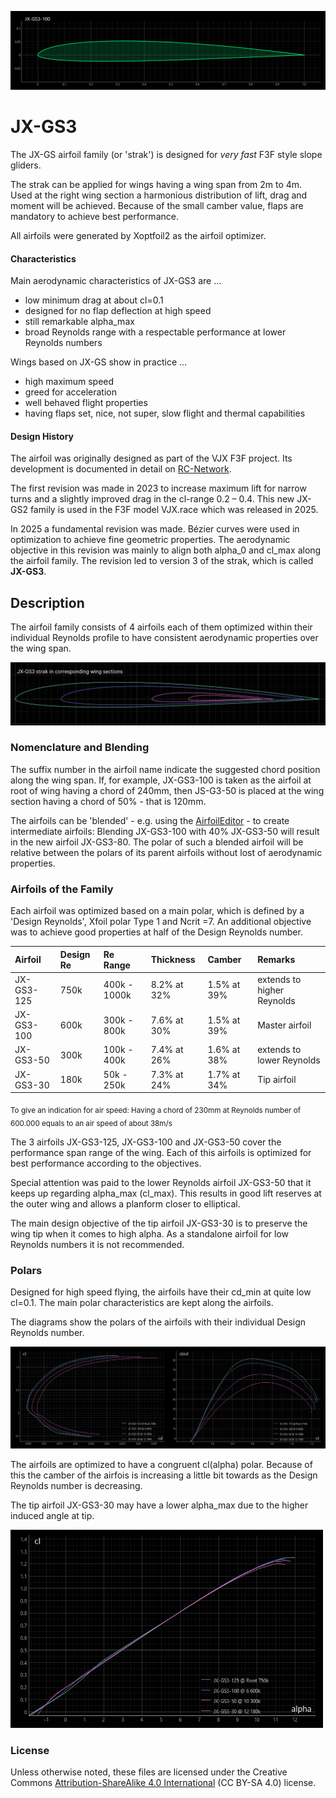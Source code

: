 
<!-- PROJECT LOGO -->
![JX-GS3-100](images/JX-GS3-100.png)

# JX-GS3

The JX-GS airfoil family (or 'strak') is designed for *very fast* F3F style slope gliders. 


The strak can be applied for wings having a wing span from 2m to 4m. Used at the right wing section
a harmonious distribution of lift, drag and moment will be achieved. 
Because of the small camber value, flaps are mandatory to achieve best performance.

All airfoils were generated by Xoptfoil2 as the airfoil optimizer. 




#### Characteristics 

Main aerodynamic characteristics of JX-GS3 are …

- low minimum drag at about cl=0.1
- designed for no flap deflection at high speed
- still remarkable alpha_max
- broad Reynolds range with a respectable performance at lower Reynolds numbers 

Wings based on JX-GS show in practice …

- high maximum speed
- greed for acceleration
- well behaved flight properties
- having flaps set, nice, not super, slow flight and thermal capabilities 

#### Design History 

The airfoil was originally designed as part of the VJX F3F project. Its development is documented in detail on [RC-Network](www.rc-network.de/threads/entwicklung-eines-f3f-profils.787618). 

The first revision was made in 2023 to increase maximum lift for narrow turns and a slightly improved drag in the cl-range 0.2 – 0.4. This new JX-GS2 family is used in the F3F model VJX.race which was released in 2025.

In 2025 a fundamental revision was made. Bézier curves were used in optimization to achieve fine geometric properties. The aerodynamic objective in this revision was mainly to align both alpha_0 and cl_max along the airfoil family. The revision led to version 3 of the strak, which is called **JX-GS3**.



## Description

The airfoil family consists of 4 airfoils each of them optimized within their individual Reynolds profile to have consistent aerodynamic properties over the wing span.

![JX-GS3-100](images/JX-GS3_wingsections.png)

### Nomenclature and Blending

The suffix number in the airfoil name indicate the suggested chord position along the wing span. 
If, for example, JX-GS3-100 is taken as the airfoil at root of wing having a chord of 240mm, then JS-G3-50 is placed at the wing section having a chord of 50% - that is 120mm.

The airfoils can be 'blended' - e.g. using the [AirfoilEditor](https://github.com/jxjo/AirfoilEditor) - to create intermediate airfoils: Blending JX-GS3-100 with 40% JX-GS3-50 will result in the new airfoil JX-GS3-80. The polar of such a blended airfoil will be relative between the polars of its parent airfoils without lost of aerodynamic properties. 

### Airfoils of the Family  

Each airfoil was optimized based on a main polar, which is defined by a 'Design Reynolds', Xfoil polar Type 1 and Ncrit =7.
An additional objective was to achieve good properties at half of the Design Reynolds number. 


| Airfoil      | Design Re | Re Range     | Thickness    | Camber      | Remarks     
| :---         |   :---    |  :---        | :---         |  :---       | :---                           |
| JX-GS3-125   | 750k      | 400k - 1000k | 8.2% at 32%  | 1.5% at 39% |  extends to higher Reynolds    |
| JX-GS3-100   | 600k      | 300k - 800k  | 7.6% at 30%  | 1.5% at 39% |  Master airfoil                |
| JX-GS3-50    | 300k      | 100k - 400k  | 7.4% at 26%  | 1.6% at 38% |  extends to lower Reynolds     |
| JX-GS3-30    | 180k      | 50k - 250k   | 7.3% at 24%  | 1.7% at 34% |  Tip airfoil                   |

<sub>To give an indication for air speed: Having a chord of 230mm at Reynolds number of 600.000 equals to an air speed of about 38m/s </sub>

The 3 airfoils JX-GS3-125, JX-GS3-100 and JX-GS3-50 cover the performance span range of the wing. Each of this airfoils is optimized for best performance according to the objectives. 

Special attention was paid to the lower Reynolds airfoil JX-GS3-50 that it keeps up regarding alpha_max (cl_max). This results in good lift reserves at the outer wing and allows a planform closer to elliptical.

The main design objective of the tip airfoil JX-GS3-30 is to preserve the wing tip when it comes to high alpha. As a standalone airfoil for low Reynolds numbers it is not recommended.

### Polars 

Designed for high speed flying, the airfoils have their cd_min at quite low cl=0.1. The main polar characteristics are kept along the airfoils. 

The diagrams show the polars of the airfoils with their individual Design Reynolds number.

<img src="images/JX-GS3_polars.png"  width="1000">

The airfoils are optimized to have a congruent cl(alpha) polar. Because of this the camber of the airfois is increasing a little bit towards as the Design Reynolds number is decreasing. 

The tip airfoil JX-GS3-30 may have a lower alpha_max due to the higher induced angle at tip. 


<img src="images/JX-GS3_polars2.png"  width="500">

<!---
### Calculation of Re*Sqrt(cl)
The value of Re*Sqrt(cl), which equals to the fixed lift T2 polar, can be easly calculated with the approximation formula

`Re*Sqrt(cl) = 900 * l * sqrt(Ws)` with `l  chord length [cm]` and `Ws wing load    [g/dm²]`

Example: 
A wing with a wing load of 70 g/dm² will have at chord length 20cm a value of:
Re*sqrt(cl) = 900 * 20 * sqrt(70) = 150000.
So airfoil JX-GS-15 would be a good choice at this section.  
--->

### License
Unless otherwise noted, these files are licensed under the Creative Commons [Attribution-ShareAlike 4.0 International](https://creativecommons.org/licenses/by-sa/4.0/) (CC BY-SA 4.0) license.



